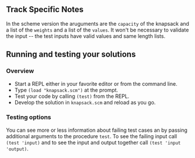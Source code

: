 ## Track Specific Notes

In the scheme version the aruguments are the `capacity` of the knapsack and a list of the `weights` and a list of the `values`\.
It won't be necessary to validate the input \-\- the
test inputs have valid values and same length lists\.
## Running and testing your solutions

### Overview


* Start a REPL either in your favorite editor or from
the command line\.
* Type `(load "knapsack.scm")` at the prompt\.
* Test your code by calling `(test)` from the REPL\.
* Develop the solution in `knapsack.scm` and reload as you go\.

### Testing options

You can see more or less information about
failing test cases an by passing additional arguments to the
procedure `test`\.
To see the failing input call `(test 'input)` and to see the input and output together call `(test 'input 'output)`\.

